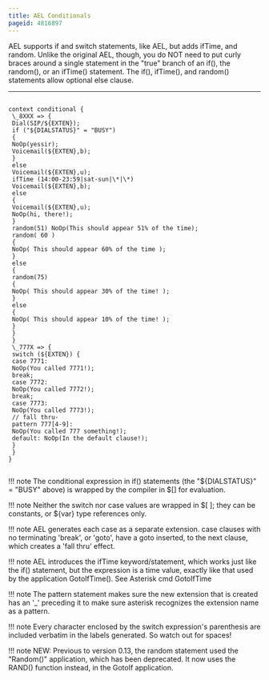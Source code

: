 ```yaml
---
title: AEL Conditionals
pageid: 4816897
---
```


AEL supports if and switch statements, like AEL, but adds ifTime, and random. Unlike the original AEL, though, you do NOT need to put curly braces around a single statement in the "true" branch of an if(), the random(), or an ifTime() statement. The if(), ifTime(), and random() statements allow optional else clause.




---

  
  


```

context conditional {
 \_8XXX => {
 Dial(SIP/${EXTEN});
 if ("${DIALSTATUS}" = "BUSY") 
 {
 NoOp(yessir);
 Voicemail(${EXTEN},b); 
 }
 else 
 Voicemail(${EXTEN},u);
 ifTime (14:00-23:59|sat-sun|\*|\*) 
 Voicemail(${EXTEN},b); 
 else 
 { 
 Voicemail(${EXTEN},u); 
 NoOp(hi, there!); 
 } 
 random(51) NoOp(This should appear 51% of the time); 
 random( 60 ) 
 { 
 NoOp( This should appear 60% of the time ); 
 }
 else
 { 
 random(75) 
 { 
 NoOp( This should appear 30% of the time! );
 }
 else 
 {
 NoOp( This should appear 10% of the time! ); 
 }
 }
 } 
 \_777X => {
 switch (${EXTEN}) {
 case 7771:
 NoOp(You called 7771!); 
 break; 
 case 7772: 
 NoOp(You called 7772!); 
 break; 
 case 7773: 
 NoOp(You called 7773!); 
 // fall thru-
 pattern 777[4-9]:
 NoOp(You called 777 something!); 
 default: NoOp(In the default clause!);
 } 
 }
}


```




!!! note 
    The conditional expression in if() statements (the "${DIALSTATUS}" = "BUSY" above) is wrapped by the compiler in $[] for evaluation.

      
[//]: # (end-note)





!!! note 
    Neither the switch nor case values are wrapped in $[ ]; they can be constants, or ${var} type references only.

      
[//]: # (end-note)





!!! note 
    AEL generates each case as a separate extension. case clauses with no terminating 'break', or 'goto', have a goto inserted, to the next clause, which creates a 'fall thru' effect.

      
[//]: # (end-note)





!!! note 
    AEL introduces the ifTime keyword/statement, which works just like the if() statement, but the expression is a time value, exactly like that used by the application GotoIfTime(). See Asterisk cmd GotoIfTime

      
[//]: # (end-note)





!!! note 
    The pattern statement makes sure the new extension that is created has an '\_' preceding it to make sure asterisk recognizes the extension name as a pattern.

      
[//]: # (end-note)





!!! note 
    Every character enclosed by the switch expression's parenthesis are included verbatim in the labels generated. So watch out for spaces!

      
[//]: # (end-note)





!!! note 
    NEW: Previous to version 0.13, the random statement used the "Random()" application, which has been deprecated. It now uses the RAND() function instead, in the GotoIf application.

      
[//]: # (end-note)



